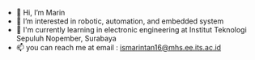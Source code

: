 - 👋 Hi, I’m Marin
- 👀 I’m interested in robotic, automation, and embedded system
- 🌱 I'm currently learning in electronic engineering at Institut Teknologi Sepuluh Nopember, Surabaya
- 📫 you can reach me at email : ismarintan16@mhs.ee.its.ac.id

<!---
ismarintan98/ismarintan98 is a ✨ special ✨ repository because its `README.md` (this file) appears on your GitHub profile.
You can click the Preview link to take a look at your changes.
--->
